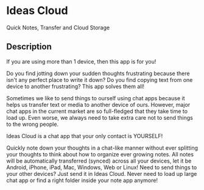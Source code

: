 # Ideas Cloud

Quick Notes, Transfer and Cloud Storage

## Description

If you are using more than 1 device, then this app is for you!

Do you find jotting down your sudden thoughts frustrating because there isn't any perfect place to write it down? Do you find copying text from one device to another frustrating? This app solves them all!

Sometimes we like to send things to ourself using chat apps because it helps us transfer text or media to another device of ours. However, major chat apps in the current market are so full-fledged that they take time to load up. Even worse, we always need to take extra care not to send things to the wrong people.

Ideas Cloud is a chat app that your only contact is YOURSELF!

Quickly note down your thoughts in a chat-like manner without ever splitting your thoughts to think about how to organize ever growing notes. All notes will be automatically transferred (synced) across all your devices, let it be Android, iPhone, iPad, Mac, Windows, Web or Linux! Need to send things to your other devices? Just send it in Ideas Cloud. Never need to load up large chat app or find a right folder inside your note app anymore!

